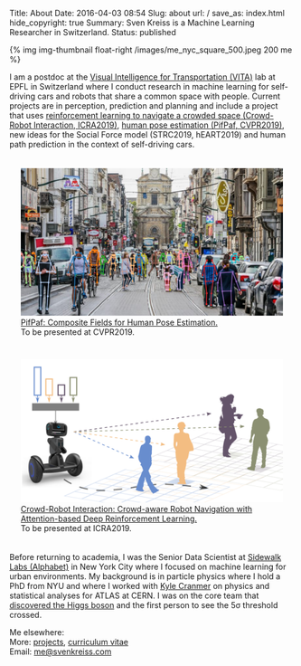 Title: About
Date: 2016-04-03 08:54
Slug: about
url: /
save_as: index.html
hide_copyright: true
Summary: Sven Kreiss is a Machine Learning Researcher in Switzerland.
Status: published


{% img img-thumbnail float-right /images/me_nyc_square_500.jpeg 200 me %}

I am a postdoc at the [Visual Intelligence for Transportation (VITA)](https://vita.epfl.ch/)
lab at EPFL in Switzerland where I conduct research in machine learning for
self-driving cars and robots that share a common space with people. Current projects
are in perception, prediction and planning and include a project that uses
[reinforcement learning to navigate a crowded space (Crowd-Robot Interaction, ICRA2019)](https://github.com/vita-epfl/CrowdNav),
[human pose estimation (PifPaf, CVPR2019)](https://github.com/vita-epfl/openpifpaf),
new ideas for the Social Force model (STRC2019, hEART2019) and
human path prediction in the context of self-driving cars.

<div style="display:flex; flex-flow: row wrap;">
<div style="width:250px; margin: 20px; flex-grow: 1;">
    <a href="https://github.com/vita-epfl/openpifpaf">
        <img class="image-process-crisp" src="/images/pifpaf.jpg" alt="OpenPifPaf example"></img><br />
        PifPaf: Composite Fields for Human Pose Estimation.</a>
    <br />
    To be presented at CVPR2019.
</div>

<div style="width:250px; margin: 20px; flex-grow: 1;">
    <a href="https://github.com/vita-epfl/crowdnav">
        <img class="image-process-crisp" src="/images/crowdnav.png" alt="CrowdNav illustration"></img><br />
        Crowd-Robot Interaction: Crowd-aware Robot Navigation with Attention-based Deep Reinforcement Learning.</a>
    <br />
    To be presented at ICRA2019.
</div>
</div>

Before returning to academia, I was the Senior Data Scientist at
[Sidewalk Labs (Alphabet)](https://www.sidewalklabs.com) in New York City
where I focused on machine learning for urban environments. My background is in particle physics
where I hold a PhD from NYU and where I worked with
[Kyle Cranmer](http://theoryandpractice.org/) on physics and statistical
analyses for ATLAS at CERN. I was on the core team that
[discovered the Higgs boson](/projects.html#discovery) and the first person to
see the 5σ threshold crossed.

Me elsewhere:
<span style="white-space: nowrap">[<i class="fa fa-github"></i>](https://github.com/svenkreiss/)</span>&nbsp;&nbsp;
<span style="white-space: nowrap">[<i class="fa fa-twitter"></i>](https://twitter.com/svenkreiss)</span>&nbsp;&nbsp;
<span style="white-space: nowrap">[<i class="fa fa-linkedin-square"></i>](https://www.linkedin.com/in/svenkreiss/)</span>
<br />
More: [projects](/projects.html), <!-- [blog](/blog/), --> [curriculum vitae](/files/cv.pdf)<br />
Email: [me@svenkreiss.com](mailto:me@svenkreiss.com)
